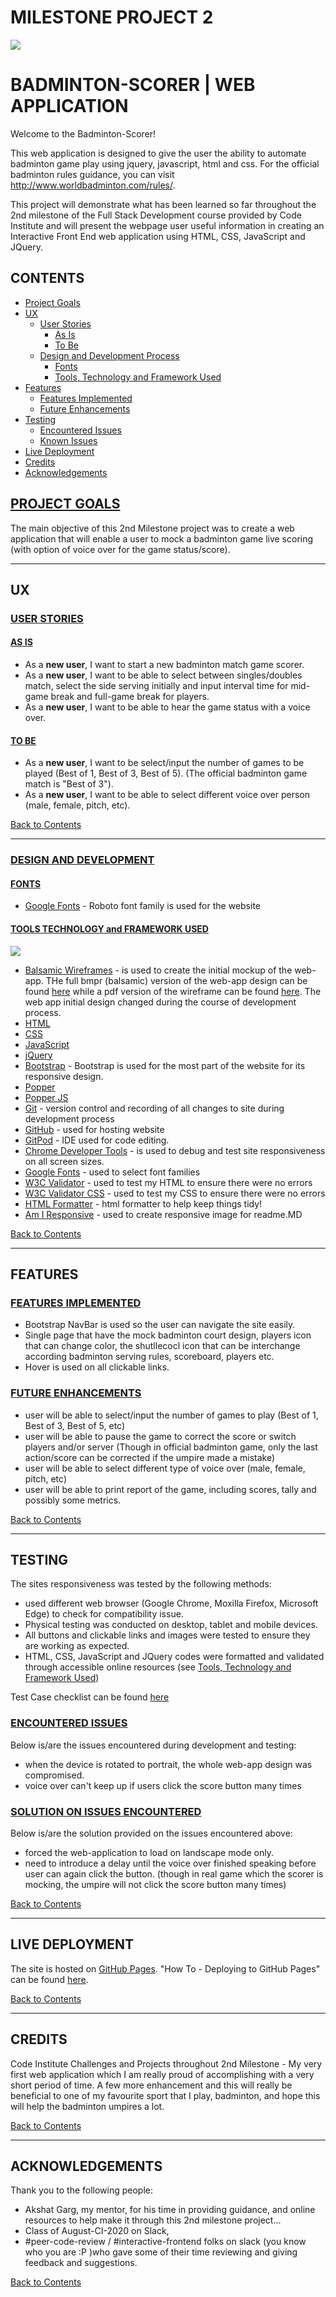 # **MILESTONE PROJECT 2** #

<img src="./assets/images/responsive-design.png" style="margin: 0;">

# **BADMINTON-SCORER | WEB APPLICATION** #

Welcome to the Badminton-Scorer!

This web application is designed to give the user the ability to automate badminton game play using jquery, javascript, html and css. For the official badminton rules guidance, you can visit http://www.worldbadminton.com/rules/.  

This project will demonstrate what has been learned so far throughout the 2nd milestone of the Full Stack Development course provided by Code Institute and will present the webpage user useful information in creating an Interactive Front End web application using HTML, CSS, JavaScript and JQuery.

## **CONTENTS** ##

 

- [Project Goals](#project-goals)
- [UX](#ux)
  - [User Stories](#user-stories)
    - [As Is](#as-is)
    - [To Be](#to-be)
  - [Design and Development Process](#design-process)
    - [Fonts](#fonts)
    - [Tools, Technology and Framework Used](#tools-technology-and-framework-used)
- [Features](#features)
    - [Features Implemented](#features-implemented)
    - [Future Enhancements](#future-Enhancements)
- [Testing](#testing)
    - [Encountered Issues](#encountered-issues)
    - [Known Issues](#known-issues)
- [Live Deployment](#live-deployment)
- [Credits](#credits)
- [Acknowledgements](#acknowledgements)

 

## <ins>PROJECT GOALS</ins> ##

The main objective of this 2nd Milestone project was to create a web application that will enable a user to mock a badminton game live scoring (with option of voice over for the game status/score).

--- 
## **UX** ##

### <ins>USER STORIES</ins> ###

#### <ins>AS IS</ins> ####
- As a **new user**, I want to start a new badminton match game scorer.
- As a **new user**, I want to be able to select between singles/doubles match, select the side serving initially and input interval time for mid-game break and full-game break for players.
- As a **new user**, I want to be able to hear the game status with a voice over.

#### <ins>TO BE</ins> ####
- As a **new user**, I want to be select/input the number of games to be played (Best of 1, Best of 3, Best of 5). (The official badminton game match is "Best of 3").
- As a **new user**, I want to be able to select different voice over person (male, female, pitch, etc).

[Back to Contents](#contents)

--- 
### <ins>DESIGN AND DEVELOPMENT</ins> ###

#### <ins>FONTS</ins> ####

- [Google Fonts](https://fonts.google.com/) - Roboto font family is used for the website

#### <ins>TOOLS TECHNOLOGY and FRAMEWORK USED</ins> ####

<img src="./assets/images/initial-web-app-design.png" style="margin: 0;">

- [Balsamic Wireframes](https://balsamiq.com/wireframes) - is used to create the initial mockup of the web-app. THe full bmpr (balsamic) version of the web-app design can be found [here](assets/misc/ms-project-2.bmpr) while a pdf version of the wireframe can be found [here](assets/misc/ms-project-2.pdf). The web app initial design changed during the course of development process.
- [HTML](https://developer.mozilla.org/en-US/docs/Web/HTML)
- [CSS](https://developer.mozilla.org/en-US/docs/Web/CSS)
- [JavaScript](https://developer.mozilla.org/en-US/docs/Web/JavaScript) 
- [jQuery](https://jquery.com/)
- [Bootstrap](https://getbootstrap.com/) - Bootstrap is used for the most part of the website for its responsive design.
- [Popper](https://popper.js.org/)
- [Popper JS](https://popperjs.org/)
- [Git](https://git-scm.com/) - version control and recording of all changes to site during development process
- [GitHub](https://github.com/) - used for hosting website
- [GitPod](https://www.gitpod.io/) - IDE used for code editing.
- [Chrome Developer Tools](https://developers.google.com/web/tools/chrome-devtools) - is used to debug and test site responsiveness on all screen sizes.
- [Google Fonts](https://fonts.google.com/) - used to select font families
- [W3C Validator](https://validator.w3.org/) - used to test my HTML to ensure there were no errors
- [W3C Validator CSS](https://jigsaw.w3.org/css-validator/) - used to test my CSS to ensure there were no errors
- [HTML Formatter](https://www.webformatter.com/html) - html formatter to help keep things tidy!
- [Am I Responsive](http://ami.responsivedesign.is/#) - used to create responsive image for readme.MD

[Back to Contents](#contents)

---

## **FEATURES** ##

### <ins>FEATURES IMPLEMENTED</ins> ###
- Bootstrap NavBar is used so the user can navigate the site easily.
- Single page that have the mock badminton court design, players icon that can change color, the shutllecocl icon that can be interchange according badminton serving rules, scoreboard, players etc.
- Hover is used on all clickable links.

### <ins>FUTURE ENHANCEMENTS</ins> ###
- user will be able to select/input the number of games to play (Best of 1, Best of 3, Best of 5, etc)
- user will be able to pause the game to correct the score or switch players and/or server (Though in official badminton game, only the last action/score can be corrected if the umpire made a mistake)
- user will be able to select different type of voice over (male, female, pitch, etc)
- user will be able to print report of the game, including scores, tally and possibly some metrics.

[Back to Contents](#contents)

---

## **TESTING** ##

The sites responsiveness was tested by the following methods:

- used different web browser (Google Chrome, Moxilla Firefox, Microsoft Edge) to check for compatibility issue.
- Physical testing was conducted on desktop, tablet and mobile devices.
- All buttons and clickable links and images were tested to ensure they are working as expected.
- HTML, CSS, JavaScript and JQuery codes were formatted and validated through accessible online resources (see [Tools, Technology and Framework Used](#tools-technology-and-framework-used)) 

Test Case checklist can be found [here](assets/misc/ms2-test-case-checklist.xls)

### <ins>ENCOUNTERED ISSUES</ins>

Below is/are the issues encountered during development and testing:

- when the device is rotated to portrait, the whole web-app design was compromised.
- voice over can't keep up if users click the score button many times 

### <ins>SOLUTION ON ISSUES ENCOUNTERED</ins>

Below is/are the solution provided on the issues encountered above:

- forced the web-application to load on landscape mode only.
- need to introduce a delay until the voice over finished speaking before user can again click the button. (though in real game which the scorer is mocking, the umpire will not click the score button many times)

[Back to Contents](#contents)

---

## **LIVE DEPLOYMENT** ##

The site is hosted on [GitHub Pages](https://jon2-vera-cruz.github.io/badminton-scorer/). "How To - Deploying to GitHub Pages" can be found [here](https://www.codecademy.com/articles/f1-u3-github-pages).

[Back to Contents](#contents)

---

## **CREDITS** ##

Code Institute Challenges and Projects throughout 2nd Milestone - My very first web application which I am really proud of accomplishing with a very short period of time. A few more enhancement and this will really be beneficial to one of my favourite sport that I play, badminton, and hope this will help the badminton umpires a lot.

[Back to Contents](#contents)

---

## **ACKNOWLEDGEMENTS** ##

Thank you to the following people:

- Akshat Garg, my mentor, for his time in providing guidance, and online resources to help make it through this 2nd milestone project...
- Class of August-CI-2020 on Slack,
- #peer-code-review / #interactive-frontend folks on slack (you know who you are :P )who gave some of their time reviewing and giving feedback and suggestions.

[Back to Contents](#contents)

